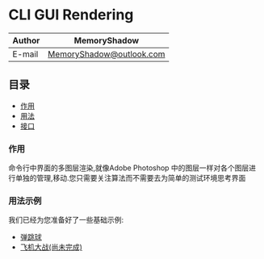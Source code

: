 # CLI GUI Rendering

|Author|MemoryShadow|
|---|---
|E-mail|MemoryShadow@outlook.com|

## 目录

* [作用](#作用 "点击前往")
* [用法](#用法示例 "点击前往")
* [接口](#接口与调用 "点击前往")

### 作用

命令行中界面的多图层渲染,就像Adobe Photoshop 中的图层一样对各个图层进行单独的管理,移动.您只需要关注算法而不需要去为简单的测试环境思考界面

### 用法示例

我们已经为您准备好了一些基础示例:

* [弹跳球](./Bouncing%20ball.cpp "点击前往")
* [飞机大战(尚未完成)](./Airplane%20war.cpp "点击前往")
